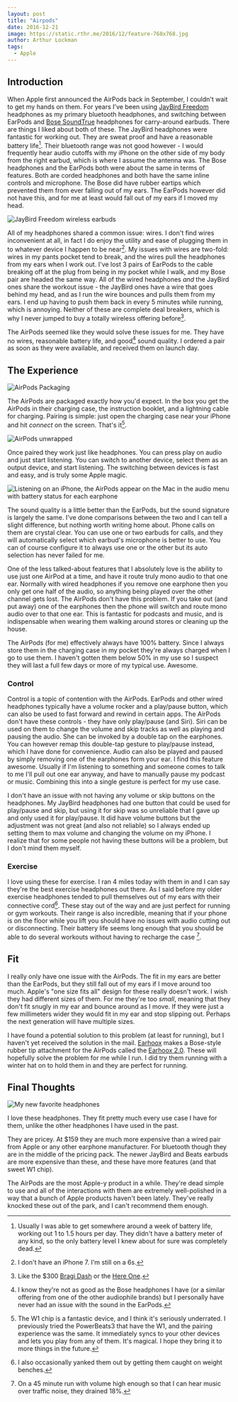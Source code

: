 ```yaml
---
layout: post
title: "Airpods"
date: 2016-12-21
image: https://static.rthr.me/2016/12/feature-768x768.jpg
author: Arthur Lockman
tags:
  - Apple
---
```


## Introduction

When Apple first announced the AirPods back in September, I couldn't wait to get my hands on them. For years I've been using [JayBird Freedom](http://a.co/ebnIij7) headphones as my primary bluetooth headphones, and switching between EarPods and [Bose SoundTrue](http://a.co/cdVlht7) headphones for carry-around earbuds. There are things I liked about both of these. The JayBird headphones were fantastic for working out. They are sweat proof and have a reasonable battery life[^1]. Their bluetooth range was not good however - I would frequently hear audio cutoffs with my iPhone on the other side of my body from the right earbud, which is where I assume the antenna was. The Bose headphones and the EarPods both were about the same in terms of features. Both are corded headphones and both have the same inline controls and microphone. The Bose did have rubber eartips which prevented them from ever falling out of my ears. The EarPods however did not have this, and for me at least would fall out of my ears if I moved my head.

![JayBird Freedom wireless earbuds](https://static.rthr.me/2016/12/jaybird.jpg)

All of my headphones shared a common issue: wires. I don't find wires inconvenient at all, in fact I do enjoy the utility and ease of plugging them in to whatever device I happen to be near[^2]. My issues with wires are two-fold: wires in my pants pocket tend to break, and the wires pull the headphones from my ears when I work out. I've lost 3 pairs of EarPods to the cable breaking off at the plug from being in my pocket while I walk, and my Bose pair are headed the same way. All of the wired headphones _and_ the JayBird ones share the workout issue - the JayBird ones have a wire that goes behind my head, and as I run the wire bounces and pulls them from my ears. I end up having to push them back in every 5 minutes while running, which is annoying. Neither of these are complete deal breakers, which is why I never jumped to buy a totally wireless offering before[^3].

The AirPods seemed like they would solve these issues for me. They have no wires, reasonable battery life, and good[^4] sound quality. I ordered a pair as soon as they were available, and received them on launch day.

## The Experience

![AirPods Packaging](https://static.rthr.me/2016/12/IMG_2223.jpg)

The AirPods are packaged exactly how you'd expect. In the box you get the AirPods in their charging case, the instruction booklet, and a lightning cable for charging. Pairing is simple: just open the charging case near your iPhone and hit _connect_ on the screen. That's it[^5].

![AirPods unwrapped](https://static.rthr.me/2016/12/IMG_2220.jpg)

Once paired they work just like headphones. You can press play on audio and just start listening. You can switch to another device, select them as an output device, and start listening. The switching between devices is fast and easy, and is truly some Apple magic.

![Listening on an iPhone, the AirPods appear on the Mac in the audio menu with battery status for each earphone](https://static.rthr.me/2016/12/audio-menu.png)

The sound quality is a little better than the EarPods, but the sound signature is largely the same. I've done comparisons between the two and I can tell a slight difference, but nothing worth writing home about. Phone calls on them are crystal clear. You can use one or two earbuds for calls, and they will automatically select which earbud's microphone is better to use. You can of course configure it to always use one or the other but its auto selection has never failed for me.

One of the less talked-about features that I absolutely love is the ability to use just one AirPod at a time, and have it route truly mono audio to that one ear. Normally with wired headphones if you remove one earphone then you only get one half of the audio, so anything being played over the other channel gets lost. The AirPods don't have this problem. If you take out (and put away) one of the earphones then the phone will switch and route mono audio over to that one ear. This is fantastic for podcasts and music, and is indispensable when wearing them walking around stores or cleaning up the house.

The AirPods (for me) effectively always have 100% battery. Since I always store them in the charging case in my pocket they're always charged when I go to use them. I haven't gotten them below 50% in my use so I suspect they will last a full few days or more of my typical use. Awesome.

### Control

Control is a topic of contention with the AirPods. EarPods and other wired headphones typically have a volume rocker and a play/pause button, which can also be used to fast forward and rewind in certain apps. The AirPods don't have these controls - they have only play/pause (and Siri). Siri can be used on them to change the volume and skip tracks as well as playing and pausing the audio. She can be invoked by a double tap on the earphones. You can however remap this double-tap gesture to play/pause instead, which I have done for convenience. Audio can also be played and paused by simply removing one of the earphones form your ear. I find this feature awesome. Usually if I'm listening to something and someone comes to talk to me I'll pull out one ear anyway, and have to manually pause my podcast or music. Combining this into a single gesture is perfect for my use case.

I don't have an issue with not having any volume or skip buttons on the headphones. My JayBird headphones had one button that could be used for play/pause and skip, but using it for skip was so unreliable that I gave up and only used it for play/pause. It did have volume buttons but the adjustment was not great (and also not reliable) so I always ended up setting them to max volume and changing the volume on my iPhone. I realize that for some people not having these buttons will be a problem, but I don't mind them myself.

### Exercise

I love using these for exercise. I ran 4 miles today with them in and I can say they're the best exercise headphones out there. As I said before my older exercise headphones tended to pull themselves out of my ears with their connective cord[^6]. These stay out of the way and are just perfect for running or gym workouts. Their range is also incredible, meaning that if your phone is on the floor while you lift you should have no issues with audio cutting out or disconnecting. Their battery life seems long enough that you should be able to do several workouts without having to recharge the case [^7].

## Fit

I really only have one issue with the AirPods. The fit in my ears are better than the EarPods, but they still fall out of my ears if I move around too much. Apple's "one size fits all" design for these really doesn't work. I wish they had different sizes of them. For me they're too _small_, meaning that they don't fit snugly in my ear and bounce around as I move. If they were just a few millimeters wider they would fit in my ear and stop slipping out. Perhaps the next generation will have multiple sizes.

I have found a potential solution to this problem (at least for running), but I haven't yet received the solution in the mail. [Earhoox](https://earhoox.com) makes a Bose-style rubber tip attachment for the AirPods called the [Earhoox 2.0](http://earhoox.com/product/earhoox-for-earpods/). These will hopefully solve the problem for me while I run. I did try them running with a winter hat on to hold them in and they are perfect for running.

## Final Thoughts

![My new favorite headphones](https://static.rthr.me/2016/12/me.jpg)

I love these headphones. They fit pretty much every use case I have for them, unlike the other headphones I have used in the past.

They are pricey. At \$159 they are much more expensive than a wired pair from Apple or any other earphone manufacturer. For bluetooth though they are in the middle of the pricing pack. The newer JayBird and Beats earbuds are more expensive than these, and these have more features (and that sweet W1 chip).

The AirPods are the most Apple-y product in a while. They're dead simple to use and all of the interactions with them are extremely well-polished in a way that a bunch of Apple products haven't been lately. They've really knocked these out of the park, and I can't recommend them enough.

[^1]: Usually I was able to get somewhere around a week of battery life, working out 1 to 1.5 hours per day. They didn't have a battery meter of any kind, so the only battery level I knew about for sure was completely dead.
[^2]: I don't have an iPhone 7. I'm still on a 6s.
[^3]: Like the \$300 [Bragi Dash](https://www.bragi.com) or the [Here One](https://hereplus.me).
[^4]: I know they're not as good as the Bose headphones I have (or a similar offering from one of the other audiophile brands) but I personally have never had an issue with the sound in the EarPods.
[^5]: The W1 chip is a fantastic device, and I think it's seriously underrated. I previously tried the PowerBeats3 that have the W1, and the pairing experience was the same. It immediately syncs to your other devices and lets you play from any of them. It's magical. I hope they bring it to more things in the future.
[^6]: I also occasionally yanked them out by getting them caught on weight benches.
[^7]: On a 45 minute run with volume high enough so that I can hear music over traffic noise, they drained 18%.
